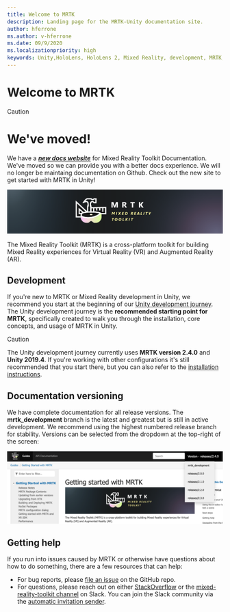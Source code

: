 ```yaml
---
title: Welcome to MRTK
description: Landing page for the MRTK-Unity documentation site.
author: hferrone
ms.author: v-hferrone
ms.date: 09/9/2020
ms.localizationpriority: high
keywords: Unity,HoloLens, HoloLens 2, Mixed Reality, development, MRTK,
---
```


# Welcome to MRTK

> [!CAUTION]
># We've moved! 
>We have a ***[new docs website](https://docs.microsoft.com/windows/mixed-reality/mrtk-unity)*** for Mixed Reality Toolkit Documentation.
>We've moved so we can provide you with a better docs experience. We will no longer be maintaing documentation on Github.
>Check out the new site to get started with MRTK in Unity!

![MRTK Logo](../Documentation/Images/MRTK_Logo_Rev.png)

The Mixed Reality Toolkit (MRTK) is a cross-platform toolkit for building Mixed Reality experiences for Virtual Reality (VR) and Augmented Reality (AR). 

## Development 

If you're new to MRTK or Mixed Reality development in Unity, we recommend you start at the beginning of our [Unity development journey](https://docs.microsoft.com/windows/mixed-reality/unity-development-overview?tabs=mrtk%2Chl2). The Unity development journey is the **recommended starting point for MRTK**, specifically created to walk you through the installation, core concepts, and usage of MRTK in Unity. 

> [!CAUTION]
> The Unity development journey currently uses **MRTK version 2.4.0** and **Unity 2019.4**. If you're working with other configurations it's still recommended that you start there, but you can also refer to the [installation instructions](Installation.md).

## Documentation versioning

We have complete documentation for all release versions. The **mrtk_development** branch is the latest and greatest but is still in active development. We recommend using the highest numbered release branch for stability. Versions can be selected from the dropdown at the top-right of the screen:

![MRTK version reference](../Documentation/Images/MRTK-Doc-Versions.png)

## Getting help

If you run into issues caused by MRTK or otherwise have questions about how to do something, there are a few resources that can help:

* For bug reports, please [file an issue](https://github.com/microsoft/MixedRealityToolkit-Unity/issues/new/choose) on the GitHub repo.
* For questions, please reach out on either [StackOverflow](https://stackoverflow.com/questions/tagged/mrtk) or the [mixed-reality-toolkit channel](https://holodevelopers.slack.com/messages/C2H4HT858) on Slack. You can join the Slack community via the [automatic invitation sender](https://holodevelopersslack.azurewebsites.net/).
